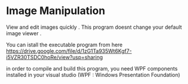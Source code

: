 # Image Manipulation
View and edit images quickly . This program doesnt change your default image viewer . 

You can istall the executable program from here https://drive.google.com/file/d/1zG1Ta935Wt6Kgf7-i5VZR30TSDC0hoRe/view?usp=sharing

in order to compile and build this program, you need WPF components installed in your visual studio (WPF : Windows Presentation Foundation)
